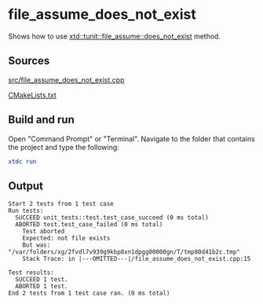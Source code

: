 # file_assume_does_not_exist

Shows how to use [xtd::tunit::file_assume::does_not_exist](https://gammasoft71.github.io/xtd/reference_guides/latest/classxtd_1_1tunit_1_1file__assume.html#aa4fbfe0459fdf170107ae21736cd0ff6) method.

## Sources

[src/file_assume_does_not_exist.cpp](src/file_assume_does_not_exist.cpp)

[CMakeLists.txt](CMakeLists.txt)

## Build and run

Open "Command Prompt" or "Terminal". Navigate to the folder that contains the project and type the following:

```cmake
xtdc run
```

## Output

```
Start 2 tests from 1 test case
Run tests:
  SUCCEED unit_tests::test.test_case_succeed (0 ms total)
  ABORTED test.test_case_failed (0 ms total)
    Test aborted
    Expected: not file exists
    But was:  "/var/folders/xg/2fvdl7v939g9kbp8xn1dpgg00000gn/T/tmp80d41b2c.tmp"
    Stack Trace: in |---OMITTED---|/file_assume_does_not_exist.cpp:15

Test results:
  SUCCEED 1 test.
  ABORTED 1 test.
End 2 tests from 1 test case ran. (0 ms total)
```
